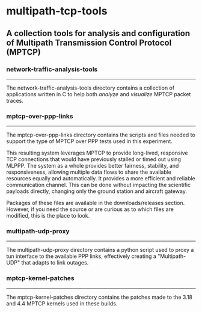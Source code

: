 # multipath-tcp-tools

## A collection tools for analysis and configuration of Multipath Transmission Control Protocol (MPTCP)

### network-traffic-analysis-tools
---
The network-traffic-analysis-tools directory contains a collection of applications written in C to help both *analyze* and *visualize* MPTCP packet traces.

### mptcp-over-ppp-links
---
The mptcp-over-ppp-links directory contains the scripts and files needed to support the type of MPTCP over PPP tests used in this experiment.

This resulting system leverages MPTCP to provide long-lived, responsive TCP connections that would have previously stalled or timed out using MLPPP.  The system as a whole provides better fairness, stability, and responsiveness, allowing multiple data flows to share the available resources equally and automatically.  It provides a more efficient and reliable communication channel.  This can be done without impacting the scientific payloads directly, changing only the ground station and aircraft gateway.

Packages of these files are available in the downloads/releases section.  However, if you need the source or are curious as to which files are modified, this is the place to look.

### multipath-udp-proxy
--- 
The multipath-udp-proxy directory contains a python script used to proxy a tun interface to the available PPP links, effectively creating a "Multipath-UDP" that adapts to link outages.

### mptcp-kernel-patches
---
The mptcp-kernel-patches directory contains the patches made to the 3.18 and 4.4 MPTCP kernels used in these builds.
